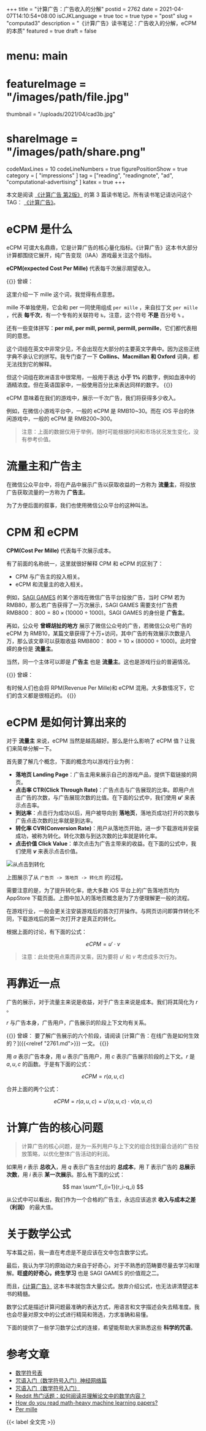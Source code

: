 +++
title = "计算广告：广告收入的分解"
postid = 2762
date = 2021-04-07T14:10:54+08:00
isCJKLanguage = true
toc = true
type = "post"
slug = "computad3"
description = "《计算广告》读书笔记：广告收入的分解，eCPM 的本质"
featured = true
draft = false
# menu: main
# featureImage = "/images/path/file.jpg"
thumbnail = "/uploads/2021/04/cad3b.jpg"
# shareImage = "/images/path/share.png"
codeMaxLines = 10
codeLineNumbers = true
figurePositionShow = true
category = [ "impressions" ]
tag = ["reading", "readingnote", "ad", "computational-advertising" ]
katex = true
+++

本文是阅读 [《计算广告 第2版》][book] 的第 3 篇读书笔记。所有读书笔记请访问这个 TAG： [《计算广告》](/tag/computational-advertising/)。

# eCPM 是什么

eCPM 可谓大名鼎鼎，它是计算广告的核心量化指标。《计算广告》这本书大部分计算都围绕它展开，纯广告变现（IAA）游戏最关注这个指标。

**eCPM(expected Cost Per Mille)** 代表每千次展示期望收入。

{{<alert>}}
曾嵘：

这里介绍一下 mille 这个词，我觉得有点意思。

mille 不单独使用，它会和 per 一同使用组成 `per mille` ，来自拉丁文 `per mīlle` ，代表 **每千次**，有一个专有的关联符号 `‰`，注意，这个符号 **不是** 百分号 `%` 。

还有一些变体拼写：**per mil, per mill, permil, permill, permille**，它们都代表相同的意思。

这个词组在英文中非常少见，不会出现在大部分的主要英文字典中。因为这些正统字典不承认它的拼写。我专门查了一下 **Collins、Macmillan 和 Oxford** 词典，都无法找到它的解释。

但这个词组在欧洲语言中很常用，一般用于表达 **小于 1%** 的数字，例如血液中的酒精浓度。但在英语国家中，一般使用百分比来表达同样的数字。
{{</alert>}}

eCPM 意味着在我们的游戏中，展示一千次广告，我们将获得多少收入。

例如，在微信小游戏平台中，一般的 eCPM 是 RMB10~30。而在 iOS 平台的休闲游戏中，一般的 eCPM 是 RMB200~300。

> 注意：上面的数据仅用于举例，随时可能根据时间和市场状况发生变化，没有参考价值。

# 流量主和广告主

在微信公众平台中，将在产品中展示广告以获取收益的一方称为 **流量主**，将投放广告获取流量的一方称为 **广告主**。

为了方便后面的叙事，我们也使用微信公众平台的这种叫法。

# CPM 和 eCPM

**CPM(Cost Per Mille)** 代表每千次展示成本。

有了前面的名称统一，这里就很好解释 CPM 和 eCPM 的区别了：

- CPM 与广告主的投入相关。
- eCPM 和流量主的收入相关。

例如，[SAGI GAMES](/tag/sagiteam/) 的某个游戏在微信广告平台投放广告，当时 CPM 若为 RMB80，那么若广告获得了一万次展示，SAGI GAMES 需要支付广告费 RMB800： $800 = 80 \times (10000 \div 1000)$。SAGI GAMES 的身份是 **广告主**。

再如，公众号 **曾嵘胡扯的地方** 展示了微信公众号的广告，若微信公众号广告的 eCPM 为 RMB10，某篇文章获得了十万+访问，其中广告的有效展示次数是八万，那么该文章可以获取收益 RMB800： $800 = 10 \times (80000 \div 1000)$。此时曾嵘的身份是 **流量主**。

当然，同一个主体可以即是 **广告主** 也是 **流量主**。这也是游戏行业的普遍情况。

{{<alert>}}
曾嵘：

有时候人们也会将 RPM(Revenue Per Mille)和 eCPM 混用。大多数情况下，它们的含义都是很相近的。
{{</alert>}}

# eCPM 是如何计算出来的

对于 **流量主** 来说，eCPM 当然是越高越好。那么是什么影响了 eCPM 值？让我们来简单分解一下。

首先要了解几个概念，下面的概念均以游戏行业为例：

- **落地页 Landing Page**：广告主用来展示自己的游戏产品，提供下载链接的网页。
- **点击率 CTR(Click Through Rate)**：广告点击与广告展现的比率。即用户点击广告的次数，与广告展现次数的比值。在下面的公式中，我们使用 **$u'$** 来表示点击率。
- **到达率**：点击行为成功以后，用户被导向到 **落地页**，落地页成功打开的次数与广告点击次数的比率就是到达率。
- **转化率 CVR(Conversion Rate)**：用户从落地页开始，进一步下载游戏并安装成功，被称为转化。转化次数与到达次数的比率就是转化率。
- **点击价值 Click Value**：单次点击为广告主带来的收益。在下面的公式中，我们使用 **$v$** 来表示点击价值。

![从点击到转化](/uploads/2021/04/cad3a.jpg)

上图展示了从 `广告页 -> 落地页 -> 转化页` 的过程。

需要注意的是，为了提升转化率，绝大多数 iOS 平台上的广告落地页均为 AppStore 下载页面。上图中加入的落地页概念是为了方便理解更一般的流程。

在游戏行业，一般会更关注安装游戏后的首次打开操作。与网页访问即算作转化不同，下载游戏后的第一次打开才是真正的转化。

根据上面的讨论，有下面的公式：

$$
eCPM = u' \cdot v
$$

> 注意：此处使用点乘而非叉乘，因为要将 $u'$ 和 $v$ 考虑成多次行为。
 
# 再靠近一点

广告的展示，对于流量主来说是收益，对于广告主来说是成本。我们将其简化为 $r$ 。

$r$ 与广告本身，广告用户，广告展示的阶段上下文均有关系。

{{<alert>}}
曾嵘：
要了解广告展示的六个阶段，请阅读 [计算广告：在线广告是如何生效的？]({{<relref "2761.md">}}) 一文。
{{</alert>}}

用 $a$ 表示广告本身，用 $u$ 表示广告用户，用 $c$ 表示广告展示阶段的上下文。$r$ 是 $a, u, c$ 的函数。于是有下面的公式：

$$
eCPM = r(a, u, c)
$$

合并上面的两个公式：

$$
eCPM = r(a, u, c) = u'(a,u,c) \cdot v(a,u,c)
$$

# 计算广告的核心问题

> 计算广告的核心问题，是为一系列用户与上下文的组合找到最合适的广告投放策略，以优化整体广告活动的利润。
 
如果用 $r$ 表示 **总收入**，用 $q$ 表示广告主付出的 **总成本**，用 $T$ 表示广告的 **总展示次数**，用 $i$ 表示 **某一次展示**。那么有下面的公式：

$$
max \sum^T_{i=1}(r_i-q_i)
$$

从公式中可以看出，我们作为一个合格的广告主，永远应该追求 **收入与成本之差（利润）** 的最大值。

# 关于数学公式

写本篇之前，我一直在考虑是不是应该在文中包含数学公式。

最后，我认为学习的原始动力来自于好奇心，对于不熟悉的范畴要尽量去学习和理解。**旺盛的好奇心，终生学习** 也是 SAGI GAMES 的价值观之二。

而且，[《计算广告》](/tag/computational-advertising/) 这本书本就包含大量公式。放弃介绍公式，也无法讲清楚这本书的精髓。

数学公式是描述计算问题最准确的表达方式，用语言和文字描述会失去精准度。我也会尽量对原文中的公式进行精简和筛选，力求准确和易懂。

下面的提供了一些学习数学公式的连接，希望能帮助大家熟悉这些 **科学的咒语**。

# 参考文章

- [数学符号表](https://zh.wikipedia.org/wiki/%E6%95%B0%E5%AD%A6%E7%AC%A6%E5%8F%B7%E8%A1%A8)
- [咒语入门（数学符号入门）神经网络篇](https://zhuanlan.zhihu.com/p/35910329)
- [咒语入门（数学符号入门）](https://zhuanlan.zhihu.com/p/25041293)
- [Reddit 热门话题：如何阅读并理解论文中的数学内容？](https://www.jiqizhixin.com/articles/2017-08-06-5)
- [How do you read math-heavy machine learning papers?](https://www.reddit.com/r/MachineLearning/comments/6rj9r4/d_how_do_you_read_mathheavy_machine_learning/)
- [Per mille](https://en.wikipedia.org/wiki/Per_mille)

{{< label 全文完 >}}

[book]: https://book.douban.com/subject/34804492/